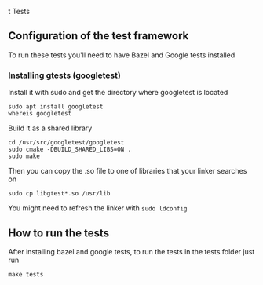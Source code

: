 t Tests

## Configuration of the test framework

To run these tests you'll need to have Bazel and Google tests installed


### Installing gtests (googletest)

Install it with sudo and get the directory where googletest is located
```
sudo apt install googletest
whereis googletest
```
Build it as a shared library
```
cd /usr/src/googletest/googletest
sudo cmake -DBUILD_SHARED_LIBS=ON .
sudo make
```
Then you can copy the .so file to one of libraries that your linker searches on
```
sudo cp libgtest*.so /usr/lib
```
You might need to refresh the linker with `sudo ldconfig`

## How to run the tests

After installing bazel and google tests, to run the tests in the tests folder just run
``` 
make tests
```
